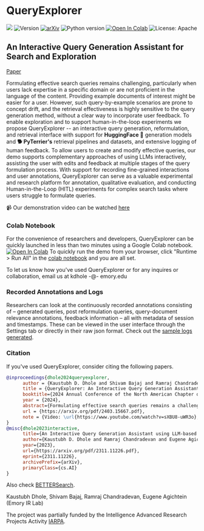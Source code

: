 # QueryExplorer 
![](https://img.shields.io/badge/PRs-welcome-brightgreen) 
<img src="https://img.shields.io/badge/Version-1.0-lightblue.svg" alt="Version">
[![arXiv](https://img.shields.io/badge/arXiv-2311.11226-pink.svg)](https://arxiv.org/abs/2311.11226)
![Python version](https://img.shields.io/badge/lang-python-important)
<a href="https://colab.research.google.com/github/emory-irlab/query-explorer/blob/main/Query_Explorer.ipynb" target="_parent"><img src="https://colab.research.google.com/assets/colab-badge.svg" alt="Open In Colab"/></a>
![License: Apache](https://img.shields.io/badge/License-Apache2.0-yellow.svg) 

## An Interactive Query Generation Assistant for Search and Exploration

[Paper](https://arxiv.org/pdf/2403.15667.pdf)

Formulating effective search queries remains challenging, particularly when users lack expertise in a specific domain or are not proficient in the language of the content. Providing example documents of interest might be easier for a user. However, such query-by-example scenarios are prone to concept drift, and the retrieval effectiveness is highly sensitive to the query generation method, without a clear way to incorporate user feedback. To enable exploration and to support human-in-the-loop experiments we propose QueryExplorer -- an interactive query generation, reformulation, and retrieval interface with support for **HuggingFace 🤗** generation models and **🐕 PyTerrier's** retrieval pipelines and datasets, and extensive logging of human feedback. To allow users to create and modify effective queries, our demo supports complementary approaches of using LLMs interactively, assisting the user with edits and feedback at multiple stages of the query formulation process. With support for recording fine-grained interactions and user annotations, QueryExplorer can serve as a valuable experimental and research platform for annotation, qualitative evaluation, and conducting Human-in-the-Loop (HITL) experiments for complex search tasks where users struggle to formulate queries.

📹 Our demonstration video can be watched [here](https://www.youtube.com/watch?v=sXBU8-uWR3o)

### Colab Notebook
For the convenience of researchers and developers, QueryExplorer can be quickly launched in less than two minutes using a Google Colab notebook.
<a href="https://colab.research.google.com/github/emory-irlab/query-explorer/blob/main/Query_Explorer.ipynb" target="_parent"><img src="https://colab.research.google.com/assets/colab-badge.svg" alt="Open In Colab"/></a> To quickly run the demo from your browser, click "Runtime > Run All" in the [colab notebook](https://colab.research.google.com/github/emory-irlab/query-explorer/blob/main/Query_Explorer.ipynb) and you are all set.

To let us know how you've used QueryExplorer or for any inquires or collaboration, email us at kdhole -@- emory.edu

### Recorded Annotations and Logs
Researchers can look at the continuously recorded annotations consisting of – generated queries, post reformulation queries, query-document relevance annotations, feedback information – all with metadata of session and timestamps. These can be viewed in the user interface through the Settings tab or directly in their raw json format. Check out the [sample logs generated](https://github.com/emory-irlab/query-explorer/tree/main/sample_results).

### Citation
If you've used QueryExplorer, consider citing the following papers.

```bibtex
@inproceedings{dhole2024queryexplorer,
      author = {Kaustubh D. Dhole and Shivam Bajaj and Ramraj Chandradevan and Eugene Agichtein},
      title = {QueryExplorer: An Interactive Query Generation Assistant for Search and Exploration},
      booktitle={2024 Annual Conference of the North American Chapter of the Association for Computational Linguistics -- System Demonstration Track},
      year = {2024},
      abstract={Formulating effective search queries remains a challenging task, particularly when users lack expertise in a specific domain or are not proficient in the language of the content. Providing example documents of interest might be easier for a user. However, such query-by-example scenarios are prone to concept drift, and the retrieval effectiveness is highly sensitive to the query generation method, without a clear way to incorporate user feedback. To enable exploration and to support Human-In-The-Loop experiments we propose QueryExplorer– an interactive query generation, reformulation, and retrieval interface with support for Hug-gingFace generation models and PyTerrier’sretrieval pipelines and datasets, and extensivelogging of human feedback. To allow users to create and modify effective queries, our demo supports complementary approaches of using LLMs interactively, assisting the user with edits and feedback at multiple stages of the query formulation process. With support for recording fine-grained interactions and user annotations, QueryExplorer can serve as a valuable experimental and research platform for annotation, qualitative evaluation, and conducting Human-in-the-Loop (HITL) experiments for complex search tasks where users struggle to formulate queries.},
      url = {https://arxiv.org/pdf/2403.15667.pdf},
      note = {Video: \url{https://www.youtube.com/watch?v=sXBU8-uWR3o}, Code: \url{https://github.com/emory-irlab/query-explorer}}
}
@misc{dhole2023interactive,
      title={An Interactive Query Generation Assistant using LLM-based Prompt Modification and User Feedback}, 
      author={Kaustubh D. Dhole and Ramraj Chandradevan and Eugene Agichtein},
      year={2023},
      url={https://arxiv.org/pdf/2311.11226.pdf},
      eprint={2311.11226},
      archivePrefix={arXiv},
      primaryClass={cs.AI}
}
```
Also check [BETTERSearch](https://github.com/emory-irlab/better-search/tree/main).

Kaustubh Dhole, Shivam Bajaj, Ramraj Chandradevan, Eugene Agichtein (Emory IR Lab)

The project was partially funded by the Intelligence Advanced Research Projects Activity [IARPA](https://www.iarpa.gov/).
